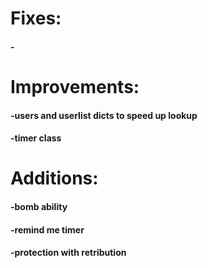 # Fixes:
#### -

# Improvements:
#### -users and userlist dicts to speed up lookup
#### -timer class

# Additions:
#### -bomb ability
#### -remind me timer
#### -protection with retribution
